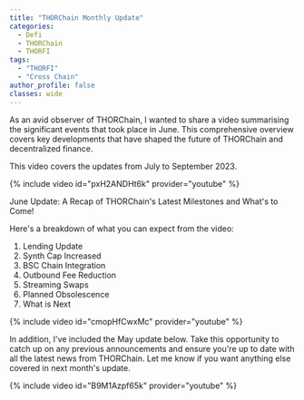 ```yaml
---
title: "THORChain Monthly Update"
categories:
  - Defi
  - THORChain
  - THORFI
tags:
  - "THORFI"  
  - "Cross Chain"
author_profile: false
classes: wide
---
```


As an avid observer of THORChain, I wanted to share a video summarising the significant events that took place in June. This comprehensive overview covers key developments that have shaped the future of THORChain and decentralized finance.

This video covers the updates from July to September 2023.

{% include video id="pxH2ANDHt6k" provider="youtube" %}

June Update: A Recap of THORChain's Latest Milestones and What's to Come!

Here's a breakdown of what you can expect from the video:

1. Lending Update
2. Synth Cap Increased
3. BSC Chain Integration
4. Outbound Fee Reduction
5. Streaming Swaps
6. Planned Obsolescence
7. What is Next

{% include video id="cmopHfCwxMc" provider="youtube" %}

In addition, I've included the May update below. Take this opportunity to catch up on any previous announcements and ensure you're up to date with all the latest news from THORChain.
Let me know if you want anything else covered in next month's update.

{% include video id="B9M1Azpf65k" provider="youtube" %}
